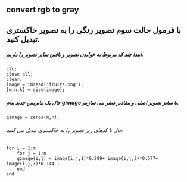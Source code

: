 ## convert rgb to gray
## با فرمول حالت سوم تصویر رنگی را به تصویر خاکستری تبدیل کنید.
##### ابتدا چند کد مربوط به خواندن تصویر و یافتن سایز تصویر را داریم.
```
clc;
close all;
clear;
image = imread('fruits.png');
[m,n,k] = size(image);
```
##### حال یک ماتریس جدید بنام gimage با سایز تصویر اصلی و مقادیر صفر می سازیم.
```
gimage = zeros(m,n);
```
###### حال با کدهای زیر تصویر را به خاکستری تبدیل می کنیم. 
```
for i = 1:m
    for j = 1:n
    gimage(i,j) = image(i,j,1)*0.299+ image(i,j,2)*0.577+ image(i,j,3)*0.144 ;
    end
end
```
